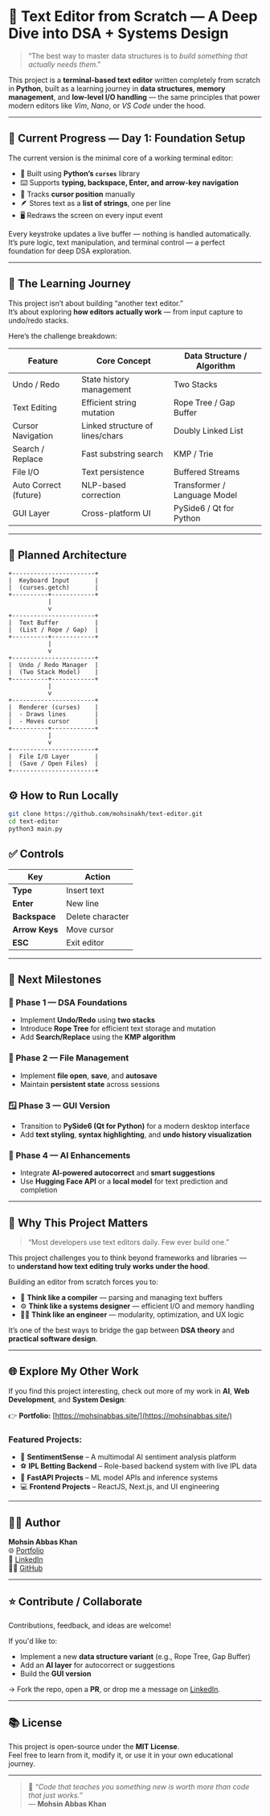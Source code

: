 # 🧠 Text Editor from Scratch — A Deep Dive into DSA + Systems Design

> “The best way to master data structures is to *build something that actually needs them*.”

This project is a **terminal-based text editor** written completely from scratch in **Python**, built as a learning journey in **data structures**, **memory management**, and **low-level I/O handling** — the same principles that power modern editors like *Vim*, *Nano*, or *VS Code* under the hood.

---

## 🚀 Current Progress — Day 1: Foundation Setup

The current version is the minimal core of a working terminal editor:

- 🧩 Built using **Python’s `curses`** library  
- ⌨️ Supports **typing, backspace, Enter, and arrow-key navigation**  
- 📍 Tracks **cursor position** manually  
- 🪶 Stores text as a **list of strings**, one per line  
- 🖥️ Redraws the screen on every input event  

Every keystroke updates a live buffer — nothing is handled automatically.  
It’s pure logic, text manipulation, and terminal control — a perfect foundation for deep DSA exploration.

---

## 🧠 The Learning Journey

This project isn’t about building “another text editor.”  
It’s about exploring **how editors actually work** — from input capture to undo/redo stacks.

Here’s the challenge breakdown:

| Feature | Core Concept | Data Structure / Algorithm |
|----------|---------------|-----------------------------|
| Undo / Redo | State history management | Two Stacks |
| Text Editing | Efficient string mutation | Rope Tree / Gap Buffer |
| Cursor Navigation | Linked structure of lines/chars | Doubly Linked List |
| Search / Replace | Fast substring search | KMP / Trie |
| File I/O | Text persistence | Buffered Streams |
| Auto Correct (future) | NLP-based correction | Transformer / Language Model |
| GUI Layer | Cross-platform UI | PySide6 / Qt for Python |

---

## 🧬 Planned Architecture

```text
+-----------------------+
|  Keyboard Input       |
|  (curses.getch)       |
+----------+------------+
           |
           v
+-----------------------+
|  Text Buffer          |
|  (List / Rope / Gap)  |
+----------+------------+
           |
           v
+-----------------------+
|  Undo / Redo Manager  |
|  (Two Stack Model)    |
+----------+------------+
           |
           v
+-----------------------+
|  Renderer (curses)    |
|  - Draws lines        |
|  - Moves cursor       |
+----------+------------+
           |
           v
+-----------------------+
|  File I/O Layer       |
|  (Save / Open Files)  |
+-----------------------+

```
## ⚙️ How to Run Locally

```bash
git clone https://github.com/mohsinakh/text-editor.git
cd text-editor
python3 main.py
```
## ✅ Controls

| Key | Action |
|-----|---------|
| **Type** | Insert text |
| **Enter** | New line |
| **Backspace** | Delete character |
| **Arrow Keys** | Move cursor |
| **ESC** | Exit editor |

---

## 🧩 Next Milestones

### 🧠 Phase 1 — DSA Foundations
- Implement **Undo/Redo** using **two stacks**
- Introduce **Rope Tree** for efficient text storage and mutation
- Add **Search/Replace** using the **KMP algorithm**

### 💾 Phase 2 — File Management
- Implement **file open**, **save**, and **autosave**
- Maintain **persistent state** across sessions

### 🪟 Phase 3 — GUI Version
- Transition to **PySide6 (Qt for Python)** for a modern desktop interface
- Add **text styling**, **syntax highlighting**, and **undo history visualization**

### 🤖 Phase 4 — AI Enhancements
- Integrate **AI-powered autocorrect** and **smart suggestions**
- Use **Hugging Face API** or a **local model** for text prediction and completion

---

## 🧠 Why This Project Matters

> “Most developers use text editors daily. Few ever build one.”

This project challenges you to think beyond frameworks and libraries —  
to **understand how text editing truly works under the hood**.

Building an editor from scratch forces you to:

- 🧩 **Think like a compiler** — parsing and managing text buffers  
- ⚙️ **Think like a systems designer** — efficient I/O and memory handling  
- 🧑‍💻 **Think like an engineer** — modularity, optimization, and UX logic  

It’s one of the best ways to bridge the gap between **DSA theory** and **practical software design**.

---

## 🌐 Explore My Other Work

If you find this project interesting, check out more of my work in **AI**, **Web Development**, and **System Design**:

👉 **Portfolio:** [https://mohsinabbas.site/](https://mohsinabbas.site/)

### Featured Projects:
- 🎯 **SentimentSense** – A multimodal AI sentiment analysis platform  
- ⚽ **IPL Betting Backend** – Role-based backend system with live IPL data  
- 🧠 **FastAPI Projects** – ML model APIs and inference systems  
- 💻 **Frontend Projects** – ReactJS, Next.js, and UI engineering  

---

## 🧑‍💻 Author

**Mohsin Abbas Khan**  
🌐 [Portfolio](https://mohsinabbas.site/)  
💼 [LinkedIn](https://www.linkedin.com/in/mohsin-abbas-7252b126b/)  
🧑‍💻 [GitHub](https://github.com/mohsinakh)

---

## ⭐ Contribute / Collaborate

Contributions, feedback, and ideas are welcome!

If you'd like to:
- Implement a new **data structure variant** (e.g., Rope Tree, Gap Buffer)  
- Add an **AI layer** for autocorrect or suggestions  
- Build the **GUI version**  

→ Fork the repo, open a **PR**, or drop me a message on [LinkedIn](https://linkedin.com/in/mohsinabbaskhan).

---

## 📚 License

This project is open-source under the **MIT License**.  
Feel free to learn from it, modify it, or use it in your own educational journey.

---

> 💬 *“Code that teaches you something new is worth more than code that just works.”*  
> — **Mohsin Abbas Khan**

